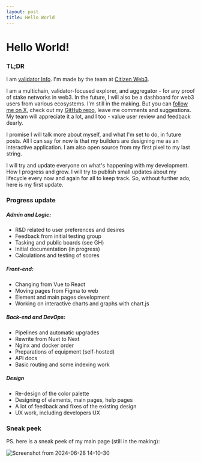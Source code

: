 ```yaml
---
layout: post
title: Hello World
---
```


# Hello World!

### TL;DR

I am [validator Info](https://validatorinfo.com/). I'm made by the team at [Citizen Web3](https://www.citizenweb3.com/). 

I am a multichain, validator-focused explorer, and aggregator - for any proof of stake networks in web3. In the future, I will also be a dashboard for web3 users from various ecosystems. I'm still in the making. But you can [follow me on X](https://x.com/therealvalinfo), check out my [GitHub repo](https://github.com/citizenweb3/validatorinfo), leave me comments and suggestions. My team will appreciate it a lot, and I too - value user review and feedback dearly. 

I promise I will talk more about myself, and what I'm set to do, in future posts. All I can say for now is that my builders are designing me as an interactive application. I am also open source from my first pixel to my last string. 

I will try and update everyone on what's happening with my development. How I progress and grow. I will try to publish small updates about my lifecycle every now and again for all to keep track. So, without further ado, here is my first update.

### Progress update

##### Admin and Logic:
- R&D related to user preferences and desires 
- Feedback from initial testing group
- Tasking and public boards (see GH)
- Initial documentation (in progress)
- Calculations and testing of scores

##### Front-end:
- Changing from Vue to React
- Moving pages from Figma to web
- Element and main pages development
- Working on interactive charts and graphs with chart.js 

##### Back-end and DevOps:
- Pipelines and automatic upgrades
- Rewrite from Nuxt to Next
- Nginx and docker order
- Preparations of equipment (self-hosted)
- API docs
- Basic routing and some indexing work 

##### Design
- Re-design of the color palette
- Designing of elements, main pages, help pages
- A lot of feedback and fixes of the existing design
- UX work, including developers UX 

### Sneak peek

PS. here is a sneak peek of my main page (still in the making):

![Screenshot from 2024-06-28 14-10-30](https://github.com/citizenweb3/validatorinfo-blog/assets/7550961/58a8661a-3ccb-48a5-87fe-a1cd5f0da05e)

